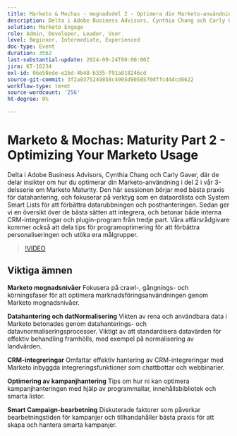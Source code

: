```yaml
---
title: Marketo & Mochas - mognadsdel 2 - Optimera din Marketo-användning
description: Delta i Adobe Business Advisors, Cynthia Chang och Carly Gaver, för del 2 av Marketo Maturity-serien, med fokus på datahantering, CRM-integrering och kampanjoptimering för att förbättra er Marketo-användning med dynamiska frågor och svar.
solution: Marketo Engage
role: Admin, Developer, Leader, User
level: Beginner, Intermediate, Experienced
doc-type: Event
duration: 3562
last-substantial-update: 2024-09-24T00:00:00Z
jira: KT-16234
exl-id: 06e58ede-e2bd-4b48-b335-f91a818246cd
source-git-commit: 3f2a8375249858c4905d9058570dffcd4dcd8622
workflow-type: tm+mt
source-wordcount: '256'
ht-degree: 0%

---
```


# Marketo &amp; Mochas: Maturity Part 2 - Optimizing Your Marketo Usage

Delta i Adobe Business Advisors, Cynthia Chang och Carly Gaver, där de delar insikter om hur du optimerar din Marketo-användning i del 2 i vår 3-delsserie om Marketo Maturity. Den här sessionen börjar med bästa praxis för datahantering, och fokuserar på verktyg som en dataordlista och System Smart Lists för att förbättra datarubbningen och posthanteringen. Sedan ger vi en översikt över de bästa sätten att integrera, och betonar både interna CRM-integreringar och plugin-program från tredje part. Våra affärsrådgivare kommer också att dela tips för programoptimering för att förbättra personaliseringen och utöka era målgrupper.

>[!VIDEO](https://video.tv.adobe.com/v/3434699/?learn=on)

## Viktiga ämnen

**Marketo mognadsnivåer**
Fokusera på crawl-, gångnings- och körningsfaser för att optimera marknadsföringsanvändningen genom Marketo mognadsnivåer.

**Datahantering och datNormalisering**
Vikten av rena och användbara data i Marketo betonades genom datahanterings- och datavnormaliseringsprocesser.
Viktigt av att standardisera datavärden för effektiv behandling framhölls, med exempel på normalisering av landvärden.

**CRM-integreringar**
Omfattar effektiv hantering av CRM-integreringar med Marketo inbyggda integreringsfunktioner som chattbottar och webbinarier.

**Optimering av kampanjhantering**
Tips om hur ni kan optimera kampanjhanteringen med hjälp av programmallar, innehållsbibliotek och smarta listor.

**Smart Campaign-bearbetning**
Diskuterade faktorer som påverkar bearbetningstiden för kampanjer och tillhandahåller bästa praxis för att skapa och hantera smarta kampanjer.
